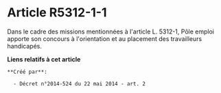 # Article R5312-1-1

Dans le cadre des missions mentionnées à l'article L. 5312-1, Pôle emploi apporte son concours à l'orientation et au
placement des travailleurs handicapés.

**Liens relatifs à cet article**

	**Créé par**:

	  - Décret n°2014-524 du 22 mai 2014 - art. 2
